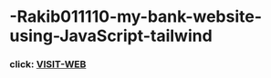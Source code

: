 # -Rakib011110-my-bank-website-using-JavaScript-tailwind 

### click: [VISIT-WEB](https://wondrous-cassata-96b9c9.netlify.app/)

